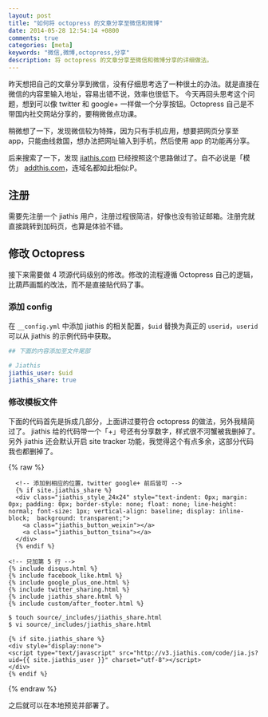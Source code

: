 ```yaml
---
layout: post
title: "如何将 octopress 的文章分享至微信和微博"
date: 2014-05-28 12:54:14 +0800
comments: true
categories: [meta]
keywords: "微信,微博,octopress,分享"
description: 将 octopress 的文章分享至微信和微博分享的详细做法。
---
```


昨天想把自己的文章分享到微信，没有仔细思考选了一种很土的办法。就是直接在微信的内容里输入地址，容易出错不说，效率也很低下。
今天再回头思考这个问题，想到可以像 twitter 和 google+ 一样做一个分享按钮。Octopress 自己是不带国内社交网站分享的，要稍微做点功课。

<!-- more -->

稍微想了一下，发现微信较为特殊，因为只有手机应用，想要把网页分享至 app，只能曲线救国，想办法把网址输入到手机，然后使用 app 的功能再分享。

后来搜索了一下，发现 [jiathis.com](http://www.jiathis.com) 已经按照这个思路做过了。自不必说是「模仿」 [addthis.com](http://www.addthis.com)，连域名都如此相似:P。

## 注册

需要先注册一个 jiathis 用户，注册过程很简洁，好像也没有验证邮箱。注册完就直接跳转到加码页，也算是体验不错。

## 修改 Octopress

接下来需要做 4 项源代码级别的修改。修改的流程遵循 Octopress 自己的逻辑，比葫芦画瓢的改法，而不是直接贴代码了事。

### 添加 config

在 `__config.yml` 中添加 jiathis 的相关配置，`$uid` 替换为真正的 `userid`，`userid` 可以从 jiathis 的示例代码中获取。

```yaml __config.yml
## 下面的内容添加至文件尾部

# Jiathis
jiathis_user: $uid
jiathis_share: true
```

### 修改模板文件

下面的代码首先是拆成几部分，上面讲过要符合 octopress 的做法，另外我精简过了。
jiathis 给的代码带一个「+」号还有分享数字，样式很不河蟹被我删掉了。
另外 jiathis 还会默认开启 site tracker 功能，我觉得这个有点多余，这部分代码我也都删掉了。

{% raw %}
```html+jinja source/_include/post/sharing
  <!-- 添加到相应的位置，twitter google+ 前后皆可 -->
  {% if site.jiathis_share %}
  <div class="jiathis_style_24x24" style="text-indent: 0px; margin: 0px; padding: 0px; border-style: none; float: none; line-height: normal; font-size: 1px; vertical-align: baseline; display: inline-block;  background: transparent;">
    <a class="jiathis_button_weixin"></a>
    <a class="jiathis_button_tsina"></a>
  </div>
  {% endif %}
```

```html+jinja source/_includes/after_footer.html
<!-- 只加第 5 行 -->
{% include disqus.html %}
{% include facebook_like.html %}
{% include google_plus_one.html %}
{% include twitter_sharing.html %}
{% include jiathis_share.html %}
{% include custom/after_footer.html %}
```

```bash 添加一个文件
$ touch source/_includes/jiathis_share.html
$ vi source/_includes/jiathis_share.html
```

```html+jinja 该文件的内容
{% if site.jiathis_share %}
<div style="display:none">
<script type="text/javascript" src="http://v3.jiathis.com/code/jia.js?uid={{ site.jiathis_user }}" charset="utf-8"></script>
</div>
{% endif %}
```
{% endraw %}

之后就可以在本地预览并部署了。

